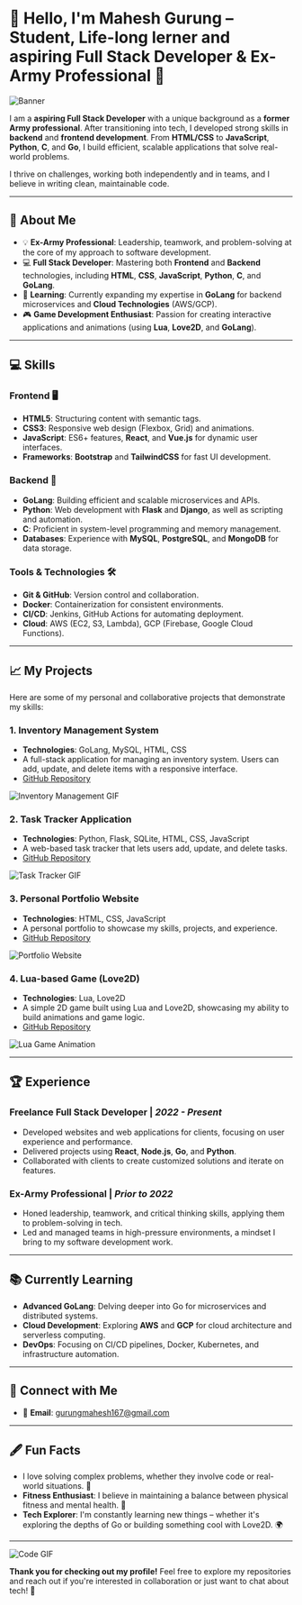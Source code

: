 # 👋 Hello, I'm Mahesh Gurung – Student, Life-long lerner and aspiring Full Stack Developer & Ex-Army Professional 🚀

![Banner]([https://media.giphy.com/media/3o6nV4fA4I4vCq0mxe/giphy.gif](http://disney.tumblr.com/post/141672431647/friday-night-plans))

I am a **aspiring Full Stack Developer** with a unique background as a **former Army professional**. After transitioning into tech, I developed strong skills in **backend** and **frontend development**. From **HTML/CSS** to **JavaScript**, **Python**, **C**, and **Go**, I build efficient, scalable applications that solve real-world problems.

I thrive on challenges, working both independently and in teams, and I believe in writing clean, maintainable code.

---

## 🚀 About Me

- 💡 **Ex-Army Professional**: Leadership, teamwork, and problem-solving at the core of my approach to software development.
- 💻 **Full Stack Developer**: Mastering both **Frontend** and **Backend** technologies, including **HTML**, **CSS**, **JavaScript**, **Python**, **C**, and **GoLang**.
- 🌱 **Learning**: Currently expanding my expertise in **GoLang** for backend microservices and **Cloud Technologies** (AWS/GCP).
- 🎮 **Game Development Enthusiast**: Passion for creating interactive applications and animations (using **Lua**, **Love2D**, and **GoLang**).

---

## 💻 Skills

### **Frontend** 🖥️
- **HTML5**: Structuring content with semantic tags.
- **CSS3**: Responsive web design (Flexbox, Grid) and animations.
- **JavaScript**: ES6+ features, **React**, and **Vue.js** for dynamic user interfaces.
- **Frameworks**: **Bootstrap** and **TailwindCSS** for fast UI development.

### **Backend** 🔧
- **GoLang**: Building efficient and scalable microservices and APIs.
- **Python**: Web development with **Flask** and **Django**, as well as scripting and automation.
- **C**: Proficient in system-level programming and memory management.
- **Databases**: Experience with **MySQL**, **PostgreSQL**, and **MongoDB** for data storage.

### **Tools & Technologies** 🛠️
- **Git & GitHub**: Version control and collaboration.
- **Docker**: Containerization for consistent environments.
- **CI/CD**: Jenkins, GitHub Actions for automating deployment.
- **Cloud**: AWS (EC2, S3, Lambda), GCP (Firebase, Google Cloud Functions).

---

## 📈 My Projects

Here are some of my personal and collaborative projects that demonstrate my skills:

### 1. **Inventory Management System**
   - **Technologies**: GoLang, MySQL, HTML, CSS
   - A full-stack application for managing an inventory system. Users can add, update, and delete items with a responsive interface.
   - [GitHub Repository](https://github.com/yourusername/inventory-management)

   ![Inventory Management GIF](https://media.giphy.com/media/JW60Ndjr5wAdP7QQ3l/giphy.gif)

### 2. **Task Tracker Application**
   - **Technologies**: Python, Flask, SQLite, HTML, CSS, JavaScript
   - A web-based task tracker that lets users add, update, and delete tasks.
   - [GitHub Repository](https://github.com/yourusername/task-tracker)

   ![Task Tracker GIF](https://media.giphy.com/media/3o7qE4d95Ib8sZHv4I/giphy.gif)

### 3. **Personal Portfolio Website**
   - **Technologies**: HTML, CSS, JavaScript
   - A personal portfolio to showcase my skills, projects, and experience.
   - [GitHub Repository](https://github.com/yourusername/portfolio)

   ![Portfolio Website](https://media.giphy.com/media/3ohs4kJlvkY57vP19O/giphy.gif)

### 4. **Lua-based Game (Love2D)**
   - **Technologies**: Lua, Love2D
   - A simple 2D game built using Lua and Love2D, showcasing my ability to build animations and game logic.
   - [GitHub Repository](https://github.com/yourusername/love2d-game)

   ![Lua Game Animation](https://media.giphy.com/media/9U5ovNGtY0eFdfEqPf/giphy.gif)

---

## 🏆 Experience

### **Freelance Full Stack Developer** | *2022 - Present*
   - Developed websites and web applications for clients, focusing on user experience and performance.
   - Delivered projects using **React**, **Node.js**, **Go**, and **Python**.
   - Collaborated with clients to create customized solutions and iterate on features.

### **Ex-Army Professional** | *Prior to 2022*
   - Honed leadership, teamwork, and critical thinking skills, applying them to problem-solving in tech.
   - Led and managed teams in high-pressure environments, a mindset I bring to my software development work.

---

## 📚 Currently Learning

- **Advanced GoLang**: Delving deeper into Go for microservices and distributed systems.
- **Cloud Development**: Exploring **AWS** and **GCP** for cloud architecture and serverless computing.
- **DevOps**: Focusing on CI/CD pipelines, Docker, Kubernetes, and infrastructure automation.

---

## 🔗 Connect with Me

- 💬 **Email**: [gurungmahesh167@gmail.com](mailto:gurungmahesh167@gmail.com)


---

## 🖋️ Fun Facts

- I love solving complex problems, whether they involve code or real-world situations. 🧠
- **Fitness Enthusiast**: I believe in maintaining a balance between physical fitness and mental health. 💪
- **Tech Explorer**: I'm constantly learning new things – whether it's exploring the depths of Go or building something cool with Love2D. 🌍

---

![Code GIF](https://media.giphy.com/media/3ohhwmI02UnytJxZYI/giphy.gif)

**Thank you for checking out my profile!** Feel free to explore my repositories and reach out if you're interested in collaboration or just want to chat about tech! 🚀


